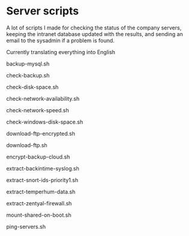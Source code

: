 # Server scripts
A lot of scripts I made for checking the status of the company servers, keeping the intranet database updated with the results, and sending an email to the sysadmin if a problem is found.

Currently translating everything into English

backup-mysql.sh

check-backup.sh

check-disk-space.sh

check-network-availability.sh

check-network-speed.sh

check-windows-disk-space.sh

download-ftp-encrypted.sh

download-ftp.sh

encrypt-backup-cloud.sh

extract-backintime-syslog.sh

extract-snort-ids-priority1.sh

extract-temperhum-data.sh

extract-zentyal-firewall.sh

mount-shared-on-boot.sh

ping-servers.sh